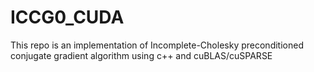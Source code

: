 # ICCG0_CUDA

This repo is an implementation of Incomplete-Cholesky preconditioned conjugate gradient algorithm using c++ and cuBLAS/cuSPARSE

